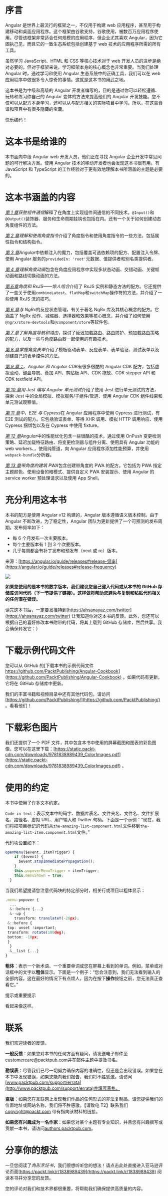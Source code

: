 # 序言

Angular 是世界上最流行的框架之一，不仅用于构建 web 应用程序，甚至用于构建移动和桌面应用程序。这个框架由谷歌支持，谷歌使用，被数百万应用程序使用。尽管该框架非常适合任何规模的应用程序，但企业尤其喜欢 Angular，因为它固执己见，而且它的一致生态系统包括创建基于 web 技术的应用程序所需的所有工具。

虽然学习 JavaScript、HTML 和 CSS 等核心技术对于 web 开发人员的进步是绝对必要的，但对于框架来说，学习框架本身的核心概念也非常重要。当我们处理 Angular 时，通过学习和使用 Angular 生态系统中的正确工具，我们可以在 web 应用程序中做很多令人惊奇的事情。这就是这本书的用武之地。

这本书是为中级和高级的 Angular 开发者编写的，目的是通过你可以轻松遵循、玩转和练习你自己的 Angular 变体的方法来提高他们的 Angular 开发技能。您不仅可以从配方本身学习，还可以从与配方相关的实际项目中学习。所以，在这些食谱和项目中有很多隐藏的宝藏。

快乐编码！

# 这本书是给谁的

本书面向中级 Angular web 开发人员，他们正在寻找 Angular 企业开发中常见问题的可行解决方案。使用 Angular 技术的移动开发者也会发现这本书很有用。有 JavaScript 和 TypeScript 的工作经验对于更有效地理解本书所涵盖的主题是必要的。

# 这本书涵盖的内容

[*第 1 章*](01.html#_idTextAnchor014)*获胜组件通信*解释了在角度上实现组件间通信的不同技术。`@Input()`和`@Output()`装饰器、服务和生命周期挂钩也包括在内。还有一个关于如何创建动态角度组件的方法。

[*第 2 章*](02.html#_idTextAnchor052)*理解和使用角度指令*介绍了角度指令和使用角度指令的一些方法，包括属性指令和结构指令。

[*第 3 章*](03.html#_idTextAnchor083)*Angular*中依赖注入的魔力，包括覆盖可选依赖项的配方、配置注入令牌、使用 Angular 服务的`providedIn: 'root'`元数据、值提供者和别名类提供者。

[*第 4 章*](04.html#_idTextAnchor119)*理解角度动画*包含在角度应用程序中实现多状态动画、交错动画、关键帧动画和路线切换动画的方法。

[*第五章*](05.html#_idTextAnchor158)*角度和 RxJS——惊人组合*介绍了 RxJS 实例和静态方法的配方。它还提供了一些关于使用`combineLatest`、`flatMap`和`switchMap`操作符的方法，并介绍了一些使用 RxJS 流的技巧。

[*第 6 章*](06.html#_idTextAnchor203)*与 NgRx*的反应状态管理，有关于著名 NgRx 库及其核心概念的配方。它涵盖了 NgRx 动作、减缩器、选择器和效果等核心概念，并介绍了如何使用`@ngrx/store-devtools`和`@component/store`等软件包。

[*第 7 章*](07.html#_idTextAnchor235)*了解角度导航和路由*，探讨了延迟加载路由、路由防护、预加载路由策略的配方，以及一些与角度路由器一起使用的有趣技术。

[*第 8 章*](08.html#_idTextAnchor271)*掌握角度表单*介绍了模板驱动表单、反应表单、表单验证、测试表单以及创建自己的表单控件的方法。

[*第 9 章：*](09.html#_idTextAnchor318)、*Angular 和 Angular CDK*有很多很酷的 Angular CDK 配方，包括虚拟滚动、键盘导航、叠加 API、剪贴板 API、CDK 拖放、CDK stepper API 和 CDK textfield API。

[*第 10 章*](10.html#_idTextAnchor356)*用 Jest 编写 Angular 单元测试*介绍了使用 Jest 进行单元测试的方法，探索 Jest 中的全局模拟、模拟服务/子组件/管道、使用 Angular CDK 组件线束和单元测试观察值。

[*第 11 章*](11.html#_idTextAnchor396)*中，E2E 与 Cypress*在 Angular 应用程序中使用 Cypress 进行测试，有 E2E 测试的配方。它包括验证表单、等待 XHR 调用、模拟 HTTP 调用响应、使用 Cypress 捆绑包以及在 Cypress 中使用 fixture。

[*第 12 章*](12.html#_idTextAnchor428)*Angular*中的性能优化包含一些很酷的技术，通过使用 OnPush 变更检测策略、延迟加载特征路由、将变更检测器与组件分离、使用具有 Angular 功能的 web workers、，使用纯管道，向 Angular 应用程序添加性能预算，并使用`webpack-bundle`分析器。

[*第 13 章*](13.html#_idTextAnchor468)*带角度的建筑 PWA*包含创建带角度的 PWA 的配方。它包括为 PWA 指定主题颜色、使用设备的暗模式、提供自定义 PWA 安装提示、使用 Angular 的 service worker 预处理请求以及使用 App Shell。

# 充分利用这本书

本书的配方是使用 Angular v12 构建的，Angular 版本遵循语义版本控制。由于 Angular 不断改进，为了稳定性，Angular 团队为更新提供了一个可预测的发布周期。发布频率如下：

*   每 6 个月发布一次主要版本。
*   每个主要版本有 1 到 3 个次要版本。
*   几乎每周都会有补丁发布和预发布（next 或 rc）版本。

来源：[https://angular.io/guide/releases#release-频率](https://angular.io/guide/releases#release-frequency)

![](image/Table.jpg)

**如果您使用的是本书的数字版本，我们建议您自己键入代码或从本书的 GitHub 存储库访问代码（下一节提供了链接）。这样做将帮助您避免与复制和粘贴代码相关的任何潜在错误。**

读完这本书后，一定要发推特到[https://ahsanayaz.com/twitter](https://ahsanayaz.com/twitter) 让我知道你对这本书的反馈。此外，您还可以根据自己的喜好修改本书附带的代码，将其上载到 GitHub 存储库，然后共享。我会确保转发它：）

# 下载示例代码文件

您可以从 GitHub 的[下载本书的示例代码文件 https://github.com/PacktPublishing/Angular-Cookbook](https://github.com/PacktPublishing/Angular-Cookbook) 。如果代码有更新，它将在 GitHub 存储库中更新。

我们的丰富书籍和视频目录中还有其他代码包，请访问[https://github.com/PacktPublishing/](https://github.com/PacktPublishing/) 。看看他们！

# 下载彩色图片

我们还提供了一个 PDF 文件，其中包含本书中使用的屏幕截图和图表的彩色图像。您可以在这里下载：[https://static.packt-cdn.com/downloads/9781838989439_ColorImages.pdf](https://static.packt-cdn.com/downloads/9781838989439_ColorImages.pdf) 。

# 使用的约定

本书中使用了许多文本约定。

`Code in text`：表示文本中的码字、数据库表名、文件夹名、文件名、文件扩展名、路径名、虚拟 URL、用户输入和 Twitter 句柄。下面是一个示例：“现在，我们将把项目标记的代码从`the-amazing-list-component.html`文件移到`the-amazing-list-item.component.html`文件。”

代码块设置如下：

```ts
openMenu($event, itemTrigger) {
    if ($event) {
      $event.stopImmediatePropagation();
    }
    this.popoverMenuTrigger = itemTrigger;
    this.menuShown = true;
  }
```

当我们希望提请您注意代码块的特定部分时，相关行或项目以粗体显示：

```ts
.menu-popover {
  ...
  &::before {...}
  &--up {
    transform: translateY(-20px);
 &::before {
 top: unset !important;
 transform: rotate(180deg);
 bottom: -10px;
 }
  }
  &__list {...}
}
```

**粗体**：表示一个新术语、一个重要单词或您在屏幕上看到的单词。例如，菜单或对话框中的文字以**粗体**显示。下面是一个例子：“您会注意到，我们无法看到输入的全部内容。这在最好的情况下有点烦人，因为在按下**操作**按钮之前，您无法真正查看它。”

提示或重要提示

看起来像这样。

# 联系

我们欢迎读者的反馈。

**一般反馈**：如果您对本书的任何方面有疑问，请发送电子邮件至[customercare@packtpub.com](mailto:customercare@packtpub.com)并在邮件主题中提及书名。

**勘误表**：尽管我们已尽一切努力确保内容的准确性，但还是会出现错误。如果您在本书中发现错误，如果您能向我们报告，我们将不胜感激。请访问[www.packtpub.com/support/errata](http://www.packtpub.com/support/errata)并填写表格。

**盗版**：如果您在互联网上发现我们作品的任何形式的非法复制品，请您提供我们的位置地址或网站名称，我们将不胜感激。【请致电 T2】联系我们 copyright@packt.com 带有指向该材料的链接。

**如果您有兴趣成为一名作家**：如果您对某个主题有专业知识，并且您有兴趣撰写或贡献一本书，请访问[authors.packtpub.com](http://authors.packtpub.com)。

# 分享你的想法

一旦您阅读了*角形烹饪书*，我们很想听听您的想法！请点击此处直接进入亚马逊评论页面[https://packt.link/r/1838989439](https://packt.link/r/1838989439) 阅读本书并分享您的反馈。

您的评论对我们和技术界都很重要，将帮助我们确保提供高质量的内容。
